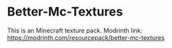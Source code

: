 # Better-Mc-Textures
This is an Minecraft texture pack. Modrinth link: https://modrinth.com/resourcepack/better-mc-textures
